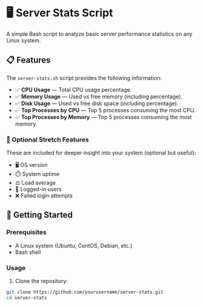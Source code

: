 # 🖥️ Server Stats Script

A simple Bash script to analyze basic server performance statistics on any Linux system.

## 📋 Features

The `server-stats.sh` script provides the following information:

- ✅ **CPU Usage** — Total CPU usage percentage.
- ✅ **Memory Usage** — Used vs free memory (including percentage).
- ✅ **Disk Usage** — Used vs free disk space (including percentage).
- ✅ **Top Processes by CPU** — Top 5 processes consuming the most CPU.
- ✅ **Top Processes by Memory** — Top 5 processes consuming the most memory.

### 🧪 Optional Stretch Features
These are included for deeper insight into your system (optional but useful):

- 🖥️ OS version
- ⏱️ System uptime
- ⚖️ Load average
- 👤 Logged-in users
- ❌ Failed login attempts

## 🚀 Getting Started

### Prerequisites

- A Linux system (Ubuntu, CentOS, Debian, etc.)
- Bash shell

### Usage

1. Clone the repository:

```bash
git clone https://github.com/yourusername/server-stats.git
cd server-stats
